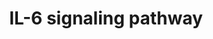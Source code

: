 ---
annotations:
- type: Pathway Ontology
  value: interleukin-6 signaling pathway
authors:
- A.Pandey
- MaintBot
- Khanspers
- Christine Chichester
- AlexanderPico
- Eweitz
description: ''
last-edited: 2021-05-23
organisms:
- Mus musculus
redirect_from:
- /index.php/Pathway:WP387
- /instance/WP387
schema-jsonld:
- '@context': https://schema.org/
  '@id': https://wikipathways.github.io/pathways/WP387.html
  '@type': Dataset
  creator:
    '@type': Organization
    name: WikiPathways
  description: ''
  keywords:
  - Nlk
  - Ncoa1
  - Ep300
  - Tyk2
  - Cdk5
  - Map3k4
  - Eif4e
  - Mapkapk2
  - Fgr
  - Pxn
  - Bad
  - Map2k2
  - Map2k4
  - Vav1
  - Hck
  - Gsk3b
  - Map2k6
  - Bmx
  - Ppp2r4
  - Ppp2r5a
  - Mllt7
  - Eif2a
  - Gab2
  - Eif4ebp1
  - RPS6KB1
  - Tec
  - MAPT
  - Fes
  - Mapk8
  - Jak1
  - Nfkb1
  - Ppp2r5d
  - Stat3
  - Cdk5r1
  - Ptk2b
  - Gab1
  - Ppp2r2c
  - Ppp2r5e
  - Jak2
  - Hsp90aa1
  - Il6ra
  - Shc1
  - Pik3r2
  - Raf1
  - Hras1
  - Ppp2ca
  - Cdk9
  - Stat5b
  - Erbb3
  - Il6st
  - Cebpb
  - Mapk3
  - Foxo1
  - Stat5a
  - Rps6ka2
  - Plcg1
  - Fos
  - Socs3
  - Prkcd
  - Ppp2r5b
  - Sgk
  - Ppp2r2a
  - Daxx
  - Hdac1
  - Cd40
  - Ppp2r5c
  - Stat1
  - Ppp2r1a
  - Map2k1
  - Inpp5d
  - Casp3
  - Ppp2r1b
  - Lyn
  - Sos1
  - Tcf1
  - Rb1
  - PIK3R1
  - Ptk2
  - Casp9
  - 3222402P14Rik
  - Ar
  - Il6
  - Ppp2r2b
  - Fyn
  - Foxo3a
  - Inppl1
  - Ppp2cb
  - Hspb1
  - Crebbp
  - Grb2
  - Rac1
  - Jun
  - Akt1
  - Mapk1
  - Btk
  - Map3k7
  - Ptpn11
  - Erbb2
  - Mapk14
  license: CC0
  name: IL-6 signaling pathway
seo: CreativeWork
title: IL-6 signaling pathway
wpid: WP387
---